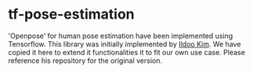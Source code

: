 # tf-pose-estimation

'Openpose' for human pose estimation have been implemented using Tensorflow. This library was initially implemented by [Ildoo Kim](https://github.com/ildoonet/tf-pose-estimation). We have copied it here to extend it functionalities it to fit our own use case. Please reference
his repository for the original version.
